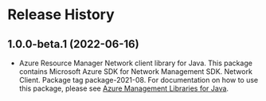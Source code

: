 # Release History

## 1.0.0-beta.1 (2022-06-16)

- Azure Resource Manager Network client library for Java. This package contains Microsoft Azure SDK for Network Management SDK. Network Client. Package tag package-2021-08. For documentation on how to use this package, please see [Azure Management Libraries for Java](https://aka.ms/azsdk/java/mgmt).
